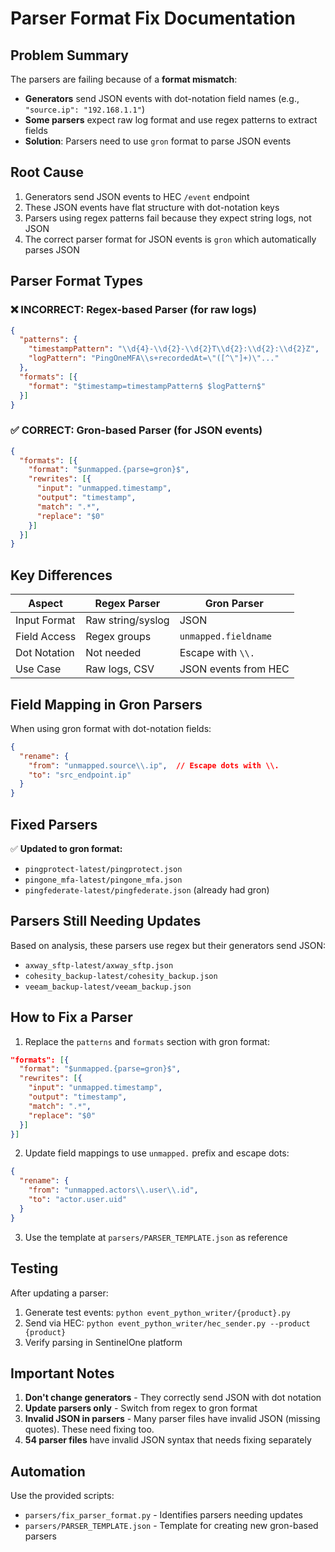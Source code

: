# Parser Format Fix Documentation

## Problem Summary

The parsers are failing because of a **format mismatch**:
- **Generators** send JSON events with dot-notation field names (e.g., `"source.ip": "192.168.1.1"`)
- **Some parsers** expect raw log format and use regex patterns to extract fields
- **Solution**: Parsers need to use `gron` format to parse JSON events

## Root Cause

1. Generators send JSON events to HEC `/event` endpoint
2. These JSON events have flat structure with dot-notation keys
3. Parsers using regex patterns fail because they expect string logs, not JSON
4. The correct parser format for JSON events is `gron` which automatically parses JSON

## Parser Format Types

### ❌ INCORRECT: Regex-based Parser (for raw logs)
```json
{
  "patterns": {
    "timestampPattern": "\\d{4}-\\d{2}-\\d{2}T\\d{2}:\\d{2}:\\d{2}Z",
    "logPattern": "PingOneMFA\\s+recordedAt=\"([^\"]+)\"..."
  },
  "formats": [{
    "format": "$timestamp=timestampPattern$ $logPattern$"
  }]
}
```

### ✅ CORRECT: Gron-based Parser (for JSON events)
```json
{
  "formats": [{
    "format": "$unmapped.{parse=gron}$",
    "rewrites": [{
      "input": "unmapped.timestamp",
      "output": "timestamp",
      "match": ".*",
      "replace": "$0"
    }]
  }]
}
```

## Key Differences

| Aspect | Regex Parser | Gron Parser |
|--------|-------------|-------------|
| Input Format | Raw string/syslog | JSON |
| Field Access | Regex groups | `unmapped.fieldname` |
| Dot Notation | Not needed | Escape with `\\.` |
| Use Case | Raw logs, CSV | JSON events from HEC |

## Field Mapping in Gron Parsers

When using gron format with dot-notation fields:
```json
{
  "rename": {
    "from": "unmapped.source\\.ip",  // Escape dots with \\. 
    "to": "src_endpoint.ip"
  }
}
```

## Fixed Parsers

✅ **Updated to gron format:**
- `pingprotect-latest/pingprotect.json`
- `pingone_mfa-latest/pingone_mfa.json`
- `pingfederate-latest/pingfederate.json` (already had gron)

## Parsers Still Needing Updates

Based on analysis, these parsers use regex but their generators send JSON:
- `axway_sftp-latest/axway_sftp.json`
- `cohesity_backup-latest/cohesity_backup.json`
- `veeam_backup-latest/veeam_backup.json`

## How to Fix a Parser

1. Replace the `patterns` and `formats` section with gron format:
```json
"formats": [{
  "format": "$unmapped.{parse=gron}$",
  "rewrites": [{
    "input": "unmapped.timestamp",
    "output": "timestamp",
    "match": ".*",
    "replace": "$0"
  }]
}]
```

2. Update field mappings to use `unmapped.` prefix and escape dots:
```json
{
  "rename": {
    "from": "unmapped.actors\\.user\\.id",
    "to": "actor.user.uid"
  }
}
```

3. Use the template at `parsers/PARSER_TEMPLATE.json` as reference

## Testing

After updating a parser:
1. Generate test events: `python event_python_writer/{product}.py`
2. Send via HEC: `python event_python_writer/hec_sender.py --product {product}`
3. Verify parsing in SentinelOne platform

## Important Notes

1. **Don't change generators** - They correctly send JSON with dot notation
2. **Update parsers only** - Switch from regex to gron format
3. **Invalid JSON in parsers** - Many parser files have invalid JSON (missing quotes). These need fixing too.
4. **54 parser files** have invalid JSON syntax that needs fixing separately

## Automation

Use the provided scripts:
- `parsers/fix_parser_format.py` - Identifies parsers needing updates
- `parsers/PARSER_TEMPLATE.json` - Template for creating new gron-based parsers